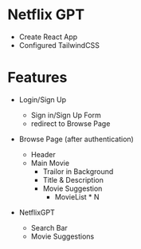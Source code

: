 
# Netflix GPT


- Create React App
- Configured TailwindCSS



# Features  
- Login/Sign Up
  - Sign in/Sign Up Form
  - redirect to Browse Page  
- Browse Page (after authentication)
   - Header
   - Main Movie
     - Trailor in Background
     - Title & Description 
     - Movie Suggestion 
       - MovieList * N

 - NetflixGPT
   - Search Bar
   - Movie Suggestions      